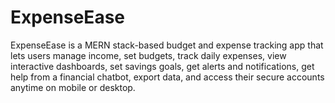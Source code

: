 # ExpenseEase
ExpenseEase is a MERN stack-based budget and expense tracking app that lets users manage income, set budgets, track daily expenses, view interactive dashboards, set savings goals, get alerts and notifications, get help from a financial chatbot, export data, and access their secure accounts anytime on mobile or desktop.
